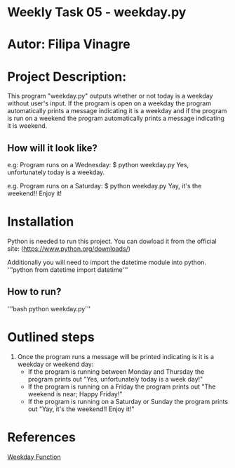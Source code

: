# Weekly Task 05 - weekday.py
# Autor: Filipa Vinagre

# Project Description:
This program "weekday.py" outputs whether or not today is a weekday without user's input. 
If the program is open on a weekday the program automatically prints a message indicating it is a weekday and if the program is run on a weekend the program automatically prints a message indicating it is weekend.

## How will it look like?  
e.g: Program runs on a Wednesday:
    $ python weekday.py 
    Yes, unfortunately today is a weekday. 
    
e.g. Program runs on a Saturday: 
    $ python weekday.py 
    Yay, it's the weekend!! Enjoy it!

# Installation
Python is needed to run this project. 
You can dowload it from the official site: (https://www.python.org/downloads/)

Additionally you will need to import the datetime module into python.
    '''python from datetime import datetime'''

## How to run?
'''bash
python weekday.py'''

# Outlined steps
1. Once the program runs a message will be printed indicating is it is a weekday or weekend day:
    - If the program is running between Monday and Thursday the program prints out "Yes, unfortunately today is a week day!"
    - If the program is running on a Friday the program prints out "The weekend is near; Happy Friday!"
    - If the program is running on a Saturday or Sunday the program prints out "Yay, it's the weekend!! Enjoy it!"

# References

[Weekday Function](https://pynative.com/python-get-the-day-of-week/)
